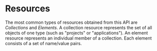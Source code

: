 # Resources

The most common types of resources obtained from this API are *Collections* and *Elements*.  A collection resource represents the set of all objects of one type (such as "projects" or "applications"). An element resource represents an individual member of a collection.  Each element consists of a set of name/value pairs.
